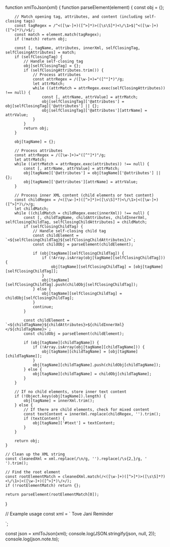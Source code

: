 function xmlToJson(xml) {
    function parseElement(element) {
        const obj = {};

        // Match opening tag, attributes, and content (including self-closing tags)
        const tagRegex = /^<([\w-]+)([^>]*)>([\s\S]*)<\/\1>$|^<([\w-]+)([^>]*)\/>$/;
        const match = element.match(tagRegex);
        if (!match) return obj;

        const [, tagName, attributes, innerXml, selfClosingTag, selfClosingAttributes] = match;
        if (selfClosingTag) {
            // Handle self-closing tag
            obj[selfClosingTag] = {};
            if (selfClosingAttributes.trim()) {
                // Process attributes
                const attrRegex = /([\w-]+)="([^"]*)"/g;
                let attrMatch;
                while ((attrMatch = attrRegex.exec(selfClosingAttributes)) !== null) {
                    const [, attrName, attrValue] = attrMatch;
                    obj[selfClosingTag]['@attributes'] = obj[selfClosingTag]['@attributes'] || {};
                    obj[selfClosingTag]['@attributes'][attrName] = attrValue;
                }
            }
            return obj;
        }

        obj[tagName] = {};

        // Process attributes
        const attrRegex = /([\w-]+)="([^"]*)"/g;
        let attrMatch;
        while ((attrMatch = attrRegex.exec(attributes)) !== null) {
            const [, attrName, attrValue] = attrMatch;
            obj[tagName]['@attributes'] = obj[tagName]['@attributes'] || {};
            obj[tagName]['@attributes'][attrName] = attrValue;
        }

        // Process inner XML content (child elements or text content)
        const childRegex = /<([\w-]+)([^>]*)>([\s\S]*?)<\/\1>|<([\w-]+)([^>]*)\/>/g;
        let childMatch;
        while ((childMatch = childRegex.exec(innerXml)) !== null) {
            const [, childTagName, childAttributes, childInnerXml, selfClosingChildTag, selfClosingChildAttributes] = childMatch;
            if (selfClosingChildTag) {
                // Handle self-closing child tag
                const childElement = `<${selfClosingChildTag}${selfClosingChildAttributes}/>`;
                const childObj = parseElement(childElement);

                if (obj[tagName][selfClosingChildTag]) {
                    if (!Array.isArray(obj[tagName][selfClosingChildTag])) {
                        obj[tagName][selfClosingChildTag] = [obj[tagName][selfClosingChildTag]];
                    }
                    obj[tagName][selfClosingChildTag].push(childObj[selfClosingChildTag]);
                } else {
                    obj[tagName][selfClosingChildTag] = childObj[selfClosingChildTag];
                }
                continue;
            }

            const childElement = `<${childTagName}${childAttributes}>${childInnerXml}</${childTagName}>`;
            const childObj = parseElement(childElement);

            if (obj[tagName][childTagName]) {
                if (!Array.isArray(obj[tagName][childTagName])) {
                    obj[tagName][childTagName] = [obj[tagName][childTagName]];
                }
                obj[tagName][childTagName].push(childObj[childTagName]);
            } else {
                obj[tagName][childTagName] = childObj[childTagName];
            }
        }

        // If no child elements, store inner text content
        if (!Object.keys(obj[tagName]).length) {
            obj[tagName] = innerXml.trim();
        } else {
            // If there are child elements, check for mixed content
            const textContent = innerXml.replace(childRegex, '').trim();
            if (textContent) {
                obj[tagName]['#text'] = textContent;
            }
        }

        return obj;
    }

    // Clean up the XML string
    const cleanedXml = xml.replace(/\n/g, '').replace(/\s{2,}/g, ' ').trim();

    // Find the root element
    const rootElementMatch = cleanedXml.match(/<([\w-]+)([^>]*)>([\s\S]*?)<\/\1>|<([\w-]+)([^>]*)\/>/);
    if (!rootElementMatch) return {};

    return parseElement(rootElementMatch[0]);
}

// Example usage
const xml = `
<note>
  <to>Tove</to>
  <from>Jani</from>
  <heading>Reminder</heading>
  <body>
    <ar><title>Don't forget me this weekend!</title></ar>
    <ar><title>divsbi</title></ar>
  </body>
  <selfClosingTag attribute="value"/>
</note>
`;

const json = xmlToJson(xml);
console.log(JSON.stringify(json, null, 2));
console.log(json.note.to);
